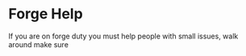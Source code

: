 # Forge Help

If you are on forge duty you must help people with small issues, walk around make sure 

